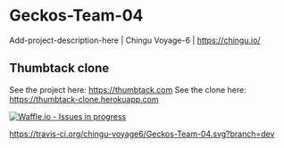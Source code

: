# Geckos-Team-04
Add-project-description-here | Chingu Voyage-6 | https://chingu.io/

## Thumbtack clone
See the project here: https://thumbtack.com
See the clone here: https://thumbtack-clone.herokuapp.com

[![Waffle.io - Issues in progress](https://badge.waffle.io/chingu-voyage6/Geckos-Team-04.png?label=in%20progress&title=In%20Progress)](http://waffle.io/chingu-voyage6/Geckos-Team-04)

https://travis-ci.org/chingu-voyage6/Geckos-Team-04.svg?branch=dev